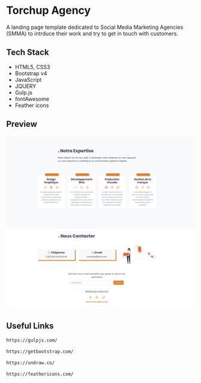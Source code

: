 # Torchup Agency

A landing page template dedicated to Social Media Marketing Agencies (SMMA) to intrduce their work and try to get in touch with customers.

## Tech Stack

* HTML5, CSS3
* Bootstrap v4
* JavaScript
* JQUERY
* Gulp.js
* fontAwesome
* Feather icons

## Preview

<p align="center"><img src="./img/preview.png"/></p>

## Useful Links

```
https://gulpjs.com/
```
```
https://getbootstrap.com/
```
```
https://undraw.co/
```
```
https://feathericons.com/
```
